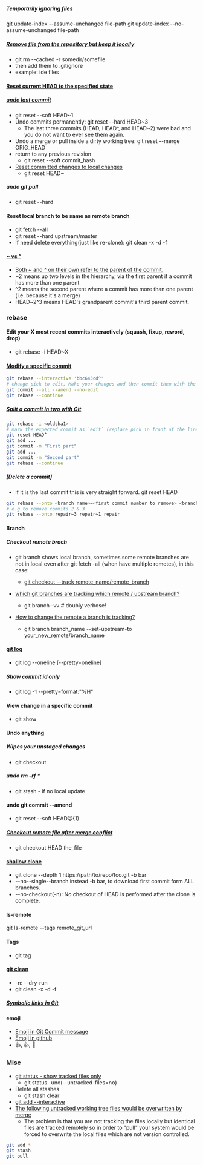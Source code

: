 ##### Temporarily ignoring files
git update-index --assume-unchanged file-path
git update-index --no-assume-unchanged file-path

##### [Remove file from the repository but keep it locally](https://stackoverflow.com/questions/3469741/remove-file-from-the-repository-but-keep-it-locally)
- git rm --cached -r somedir/somefile
- then add them to .gitignore
- example: ide files

#### [Reset current HEAD to the specified state](https://git-scm.com/docs/git-reset)
##### [undo last commit](https://www.git-tower.com/learn/git/faq/undo-last-commit)
- git reset --soft HEAD~1
- Undo commits permanently: git reset --hard HEAD~3
  * The last three commits (HEAD, HEAD^, and HEAD~2) were bad and you do not want to ever see them again.
- Undo a merge or pull inside a dirty working tree: git reset --merge ORIG_HEAD
- return to any previous revision
  * git reset --soft commit_hash
- [Reset committed changes to local changes](https://henrikwarne.com/2018/06/25/6-git-aha-moments/)
  * git reset HEAD~
##### undo git pull
- git reset --hard

#### Reset local branch to be same as remote branch
- git fetch --all
- git reset --hard upstream/master
- If need delete everything(just like re-clone): git clean -x -d -f

#### [~ vs ^](https://stackoverflow.com/questions/2221658/whats-the-difference-between-head-and-head-in-git)
- [Both ~ and ^ on their own refer to the parent of the commit.](https://mirrors.edge.kernel.org/pub/software/scm/git/docs/git-rev-parse.html)
- ~2 means up two levels in the hierarchy, via the first parent if a commit has more than one parent
- ^2 means the second parent where a commit has more than one parent (i.e. because it's a merge)
- HEAD~2^3 means HEAD's grandparent commit's third parent commit.

### rebase
#### Edit your X most recent commits interactively (squash, fixup, reword, drop) 
- git rebase -i HEAD~X
#### [Modify a specific commit](https://stackoverflow.com/questions/1186535/how-to-modify-a-specified-commit-in-git)
```bash
git rebase --interactive 'bbc643cd^'
# change pick to edit, Make your changes and then commit them with the same message
git commit --all --amend --no-edit
git rebase --continue
```
##### [Split a commit in two with Git](https://emmanuelbernard.com/blog/2014/04/14/split-a-commit-in-two-with-git/)
```bash
git rebase -i <oldsha1>
# mark the expected commit as `edit` (replace pick in front of the line), save and close
git reset HEAD^
git add ...
git commit -m "First part"
git add ...
git commit -m "Second part"
git rebase --continue
```
##### [Delete a commit]
- If it is the last commit this is very straight forward. git reset HEAD
```bash
git rebase --onto <branch name>~<first commit number to remove> <branch name>~<first commit to be kept> <branch name>
# e.g to remove commits 2 & 3
git rebase --onto repair~3 repair~1 repair
```

#### Branch
##### Checkout remote brach
- git branch shows local branch, sometimes some remote branches are not in local even after git fetch -all (when have multiple remotes), in this case:
  * [git checkout --track remote_name/remote_branch](https://www.git-tower.com/learn/git/faq/checkout-remote-branch)

- [which git branches are tracking which remote / upstream branch?](https://stackoverflow.com/questions/4950725/how-to-see-which-git-branches-are-tracking-which-remote-upstream-branch)
  - git branch -vv   # doubly verbose!
- [How to change the remote a branch is tracking?](https://stackoverflow.com/questions/4878249/how-to-change-the-remote-a-branch-is-tracking)
  - git branch branch_name --set-upstream-to your_new_remote/branch_name

#### [git log](https://git-scm.com/docs/pretty-formats)
- git log --oneline [--pretty=oneline]
##### Show commit id only
- git log -1 --pretty=format:"%H"

#### View change in a specific commit
- git show <revhash>

#### Undo anything
##### Wipes your unstaged changes
- git checkout <filename or directory>
##### undo rm -rf *
- git stash - if no local update
#### undo git commit --amend
- git reset --soft HEAD@{1}
##### [Checkout remote file after merge conflict](https://stackoverflow.com/questions/22565184/git-how-to-revert-after-a-merge-conflict-corruption)
- git checkout HEAD the_file

#### [shallow clone](https://git-scm.com/docs/git-clone)
- git clone --depth 1 https://path/to/repo/foo.git -b bar
- --no--single--branch instead -b bar, to download first commit form ALL branches.
- --no-checkout(-n): No checkout of HEAD is performed after the clone is complete.

#### ls-remote
git ls-remote --tags remote_git_url

#### Tags
- git tag

#### [git clean](https://git-scm.com/docs/git-clean)
- -n: --dry-run
- git clean -x -d -f

##### [Symbolic links in Git](http://www.mokacoding.com/blog/symliks-in-git/)

#### emoji
- [Emoji in Git Commit message](https://gitmoji.carloscuesta.me/)
- [Emoji in github](https://www.webfx.com/tools/emoji-cheat-sheet/)
- :+1:, :thumbsup:, :bug:


### Misc
- [git status - show tracked files only](https://stackoverflow.com/questions/594757/how-do-i-do-a-git-status-so-it-doesnt-display-untracked-files-without-using)
  - git status -uno(--untracked-files=no)
- Delete all stashes
  - git stash clear
- [git add --interactive](https://coderwall.com/p/u4vjkw/git-add-interactive-or-how-to-make-amazing-commits)
- [The following untracked working tree files would be overwritten by merge](https://stackoverflow.com/questions/17404316/the-following-untracked-working-tree-files-would-be-overwritten-by-merge-but-i/33803997)
  - The problem is that you are not tracking the files locally but identical files are tracked remotely so in order to "pull" your system would be forced to overwrite the local files which are not version controlled.
```bash
git add * 
git stash
git pull
```
